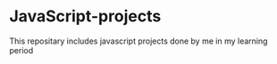 # JavaScript-projects

This repositary includes javascript projects done by me in my learning period
